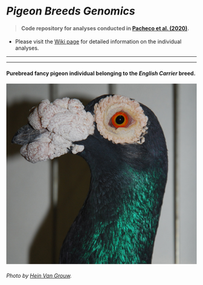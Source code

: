 # _Pigeon Breeds Genomics_

> #### Code repository for analyses conducted in [Pacheco et al. (2020)](https://academic.oup.com/gbe/article/12/3/136/5735467).

- Please visit the [Wiki page](https://github.com/g-pacheco/PigeonBreedsGenomics/wiki) for detailed information on the individual analyses.
***
***

#### Purebread fancy pigeon individual belonging to the _English Carrier_ breed.
![](https://github.com/g-pacheco/PigeonBreedsGenomics/blob/main/PBG--Pipeline/PBG--GitHubAuxiliaryFiles/PBG--RepositoryImage.jpg)
###### Photo by [Hein Van Grouw](https://www.nhm.ac.uk/our-science/departments-and-staff/staff-directory/hein-van%20grouw.html).
